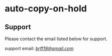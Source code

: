 # auto-copy-on-hold

## Support

Please contact the email listed below for support.

support email: *brff19@gmail.com*
